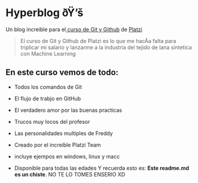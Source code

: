 # Hyperblog ðŸ’š
Un blog increi­ble para el[ curso de Git y Github](https://platzi.com/cursos/git-github/ " curso de Git y Github") de [Platzi](https://platzi.com/ "Platzi")
> El curso de Git y Github de Platzi es lo que me hacÃ­a falta para triplicar mi salario y lanzarme a la industria del tejido de lana sintetica con Machine Learning

## En este curso vemos de todo:
- Todos los comandos de Git
- El flujo de trabjo en GitHub
- El verdadero amor por las buenas practicas
- Trucos muy locos del profesor
- Las personalidades multiples de Freddy
- Creado por el increible Platzi Team

- incluye ejempos en windows, linux y macc
- Disponible para todas las edades
Y recuerda esto es: **Este readme.md es un chiste**.
NO TE LO TOMES ENSERIO XD